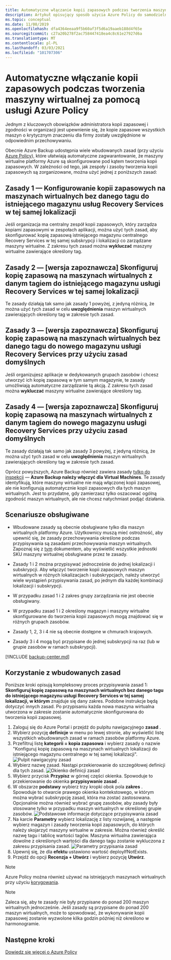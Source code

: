 ```yaml
---
title: Automatyczne włączanie kopii zapasowych podczas tworzenia maszyny wirtualnej za pomocą usługi Azure Policy
description: Artykuł opisujący sposób użycia Azure Policy do samodzielnego włączania kopii zapasowych dla wszystkich maszyn wirtualnych utworzonych w danym zakresie
ms.topic: conceptual
ms.date: 11/08/2019
ms.openlocfilehash: dfa4364eeaa9f5b60af3f5d6a19aaeb188d4f65e
ms.sourcegitcommit: c27a20b278f2ac758447418ea4c8c61e27927d6a
ms.translationtype: MT
ms.contentlocale: pl-PL
ms.lasthandoff: 03/03/2021
ms.locfileid: "101707306"
---
```

# <a name="auto-enable-backup-on-vm-creation-using-azure-policy"></a>Automatyczne włączanie kopii zapasowych podczas tworzenia maszyny wirtualnej za pomocą usługi Azure Policy

Jednym z kluczowych obowiązków administratora kopii zapasowej i zgodności w organizacji jest upewnienie się, że kopie zapasowe wszystkich maszyn o krytycznym znaczeniu dla firmy zostały uwzględnione w odpowiednim przechowywaniu.

Obecnie Azure Backup udostępnia wiele wbudowanych zasad (przy użyciu [Azure Policy](../governance/policy/overview.md)), które ułatwiają automatyczne zagwarantowanie, że maszyny wirtualne platformy Azure są skonfigurowane pod kątem tworzenia kopii zapasowych. W zależności od tego, jak zespoły i zasoby tworzenia kopii zapasowych są zorganizowane, można użyć jednej z poniższych zasad:

## <a name="policy-1---configure-backup-on-vms-without-a-given-tag-to-an-existing-recovery-services-vault-in-the-same-location"></a>Zasady 1 — Konfigurowanie kopii zapasowych na maszynach wirtualnych bez danego tagu do istniejącego magazynu usług Recovery Services w tej samej lokalizacji

Jeśli organizacja ma centralny zespół kopii zapasowych, który zarządza kopiami zapasowymi w zespołach aplikacji, można użyć tych zasad, aby skonfigurować kopię zapasową istniejącego magazynu centralnego Recovery Services w tej samej subskrypcji i lokalizacji co zarządzane maszyny wirtualne. Z zakresu tych zasad można **wykluczać** maszyny wirtualne zawierające określony tag.

## <a name="policy-2---preview-configure-backup-on-vms-with-a-given-tag-to-an-existing-recovery-services-vault-in-the-same-location"></a>Zasady 2 — [wersja zapoznawcza] Skonfiguruj kopię zapasową na maszynach wirtualnych z danym tagiem do istniejącego magazynu usługi Recovery Services w tej samej lokalizacji
Te zasady działają tak samo jak zasady 1 powyżej, z jedyną różnicą, że można użyć tych zasad w celu **uwzględnienia** maszyn wirtualnych zawierających określony tag w zakresie tych zasad. 

## <a name="policy-3---preview-configure-backup-on-vms-without-a-given-tag-to-a-new-recovery-services-vault-with-a-default-policy"></a>Zasady 3 — [wersja zapoznawcza] Skonfiguruj kopię zapasową na maszynach wirtualnych bez danego tagu do nowego magazynu usługi Recovery Services przy użyciu zasad domyślnych
Jeśli organizujesz aplikacje w dedykowanych grupach zasobów i chcesz utworzyć ich kopię zapasową w tym samym magazynie, te zasady umożliwiają automatyczne zarządzanie tą akcją. Z zakresu tych zasad można **wykluczać** maszyny wirtualne zawierające określony tag.

## <a name="policy-4---preview-configure-backup-on-vms-with-a-given-tag-to-a-new-recovery-services-vault-with-a-default-policy"></a>Zasady 4 — [wersja zapoznawcza] Skonfiguruj kopię zapasową na maszynach wirtualnych z danym tagiem do nowego magazynu usługi Recovery Services przy użyciu zasad domyślnych
Te zasady działają tak samo jak zasady 3 powyżej, z jedyną różnicą, że można użyć tych zasad w celu **uwzględnienia** maszyn wirtualnych zawierających określony tag w zakresie tych zasad. 

Oprócz powyższych, Azure Backup również zawiera zasady [tylko do inspekcji](../governance/policy/concepts/effects.md#audit) — **Azure Backup należy włączyć dla Virtual Machines**. Te zasady identyfikują, które maszyny wirtualne nie mają włączonej kopii zapasowej, ale nie konfigurują automatycznie kopii zapasowych dla tych maszyn wirtualnych. Jest to przydatne, gdy zamierzasz tylko oszacować ogólną zgodność maszyn wirtualnych, ale nie chcesz natychmiast podjąć działania.

## <a name="supported-scenarios"></a>Scenariusze obsługiwane

* Wbudowane zasady są obecnie obsługiwane tylko dla maszyn wirtualnych platformy Azure. Użytkownicy muszą mieć ostrożność, aby upewnić się, że zasady przechowywania określone podczas przypisywania są zasadami przechowywania maszyn wirtualnych. Zapoznaj się z [tym](./backup-azure-policy-supported-skus.md) dokumentem, aby wyświetlić wszystkie jednostki SKU maszyny wirtualnej obsługiwane przez te zasady.

* Zasady 1 i 2 można przypisywać jednocześnie do jednej lokalizacji i subskrypcji. Aby włączyć tworzenie kopii zapasowych maszyn wirtualnych w różnych lokalizacjach i subskrypcjach, należy utworzyć wiele wystąpień przypisywania zasad, po jednym dla każdej kombinacji lokalizacji i subskrypcji.

* W przypadku zasad 1 i 2 zakres grupy zarządzania nie jest obecnie obsługiwany.

* W przypadku zasad 1 i 2 określony magazyn i maszyny wirtualne skonfigurowane do tworzenia kopii zapasowych mogą znajdować się w różnych grupach zasobów.

* Zasady 1, 2, 3 i 4 nie są obecnie dostępne w chmurach krajowych.

* Zasady 3 i 4 mogą być przypisane do jednej subskrypcji na raz (lub w grupie zasobów w ramach subskrypcji).

[!INCLUDE [backup-center.md](../../includes/backup-center.md)]

## <a name="using-the-built-in-policies"></a>Korzystanie z wbudowanych zasad

Poniższe kroki opisują kompleksowy proces przypisywania zasad 1: **Skonfiguruj kopię zapasową na maszynach wirtualnych bez danego tagu do istniejącego magazynu usługi Recovery Services w tej samej lokalizacji, w którym** znajduje się dany zakres. Podobne instrukcje będą dotyczyć innych zasad. Po przypisaniu każda nowa maszyna wirtualna utworzona w zakresie zostanie automatycznie skonfigurowana do tworzenia kopii zapasowej.

1. Zaloguj się do Azure Portal i przejdź do pulpitu nawigacyjnego **zasad** .
2. Wybierz pozycję **definicje** w menu po lewej stronie, aby wyświetlić listę wszystkich wbudowanych zasad w ramach zasobów platformy Azure.
3. Przefiltruj listę **kategorii = kopia zapasowa** i wybierz zasady o nazwie "Konfiguruj kopię zapasową na maszynach wirtualnych lokalizacji do istniejącego magazynu centralnego w tej samej lokalizacji".
![Pulpit nawigacyjny zasad](./media/backup-azure-auto-enable-backup/policy-dashboard.png)
4. Wybierz nazwę zasad. Nastąpi przekierowanie do szczegółowej definicji dla tych zasad.
![Okienko definicji zasad](./media/backup-azure-auto-enable-backup/policy-definition-blade.png)
5. Wybierz przycisk **Przypisz** w górnej części okienka. Spowoduje to przekierowanie do okienka **przypisywanie zasad** .
6. W obszarze **podstawy** wybierz trzy kropki obok pola **zakres** . Spowoduje to otwarcie prawego okienka kontekstowego, w którym można wybrać subskrypcję zasad, która ma zostać zastosowana. Opcjonalnie można również wybrać grupę zasobów, aby zasady były stosowane tylko w przypadku maszyn wirtualnych w określonej grupie zasobów.
![Podstawowe informacje dotyczące przypisywania zasad](./media/backup-azure-auto-enable-backup/policy-assignment-basics.png)
7. Na karcie **Parametry** wybierz lokalizację z listy rozwijanej, a następnie wybierz magazyn i zasady tworzenia kopii zapasowych, do których należy skojarzyć maszyny wirtualne w zakresie. Można również określić nazwę tagu i tablicę wartości tagów. Maszyna wirtualna zawierająca dowolne z określonych wartości dla danego tagu zostanie wykluczona z zakresu przypisania zasad.
![Parametry przypisania zasad](./media/backup-azure-auto-enable-backup/policy-assignment-parameters.png)
8. Upewnij się, że dla **efektu** ustawiono wartość deployIfNotExists.
9. Przejdź do opcji **Recenzja + Utwórz** i wybierz pozycję **Utwórz**.

> [!NOTE]
>
> Azure Policy można również używać na istniejących maszynach wirtualnych przy użyciu [korygowania](../governance/policy/how-to/remediate-resources.md).

> [!NOTE]
>
> Zaleca się, aby te zasady nie były przypisane do ponad 200 maszyn wirtualnych jednocześnie. Jeśli zasady są przypisane do ponad 200 maszyn wirtualnych, może to spowodować, że wykonywanie kopii zapasowej zostanie wyzwolone kilka godzin później niż określono w harmonogramie.

## <a name="next-steps"></a>Następne kroki

[Dowiedz się więcej o Azure Policy](../governance/policy/overview.md)